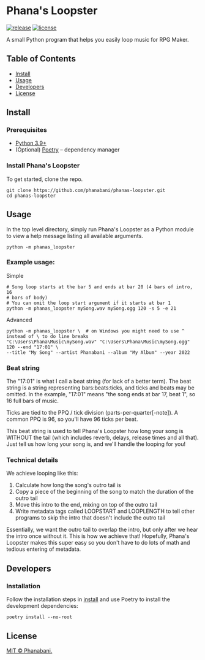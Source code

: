 # Phana's Loopster

[![release](https://img.shields.io/github/v/release/phanabani/phanas-loopster)](https://github.com/phanabani/phanas-loopster/releases)
[![license](https://img.shields.io/github/license/phanabani/phanas-loopster)](LICENSE)

A small Python program that helps you easily loop music for RPG Maker.

## Table of Contents

- [Install](#install)
- [Usage](#usage)
- [Developers](#developers)
- [License](#license)

## Install

### Prerequisites

- [Python 3.9+](https://www.python.org) 
- (Optional) [Poetry](https://python-poetry.org/docs/#installation) – dependency manager

### Install Phana's Loopster

To get started, clone the repo.

```shell
git clone https://github.com/phanabani/phanas-loopster.git
cd phanas-loopster
```

## Usage

In the top level directory, simply run Phana's Loopster as a Python module to
view a help message listing all available arguments.

```shell
python -m phanas_loopster
```

### Example usage:

Simple

```shell
# Song loop starts at the bar 5 and ends at bar 20 (4 bars of intro, 16
# bars of body)
# You can omit the loop start argument if it starts at bar 1
python -m phanas_loopster mySong.wav mySong.ogg 120 -s 5 -e 21
```

Advanced

```shell
python -m phanas_loopster \  # on Windows you might need to use ^ instead of \ to do line breaks
"C:\Users\Phana\Music\mySong.wav" "C:\Users\Phana\Music\mySong.ogg" 120 --end "17:01" \
--title "My Song" --artist Phanabani --album "My Album" --year 2022
```

### Beat string

The "17:01" is what I call a beat string (for lack of a better term). The beat
string is a string representing bars:beats:ticks, and ticks and beats may be
omitted. In the example, "17:01" means "the song ends at bar 17, beat 1",
so 16 full bars of music.

Ticks are tied to the PPQ / tick division (parts-per-quarter[-note]). A common
PPQ is 96, so you'll have 96 ticks per beat.

This beat string is used to tell Phana's Loopster how long your song is WITHOUT
the tail (which includes reverb, delays, release times and all that). Just tell
us how long your song is, and we'll handle the looping for you!

### Technical details

We achieve looping like this:

1. Calculate how long the song's outro tail is
2. Copy a piece of the beginning of the song to match the duration of the outro tail
3. Move this intro to the end, mixing on top of the outro tail
4. Write metadata tags called LOOPSTART and LOOPLENGTH to tell other programs to skip the intro that doesn't include the outro tail

Essentially, we want the outro tail to overlap the intro, but only after we 
hear the intro once without it. This is how we achieve that! Hopefully, Phana's
Loopster makes this super easy so you don't have to do lots of math and tedious
entering of metadata.

## Developers

### Installation

Follow the installation steps in [install](#install) and use Poetry to 
install the development dependencies:

```shell
poetry install --no-root
```

## License

[MIT © Phanabani.](LICENSE)
